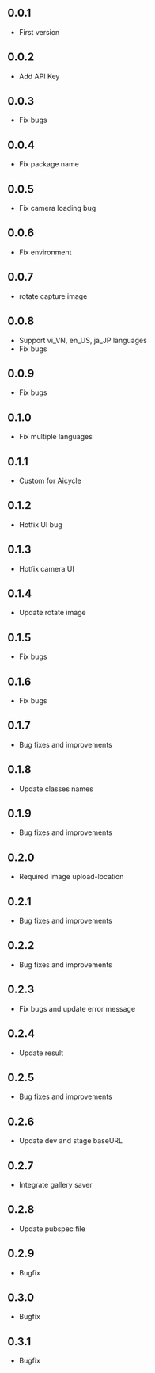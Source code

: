 ## 0.0.1

* First version

## 0.0.2

* Add API Key

## 0.0.3

* Fix bugs

## 0.0.4

* Fix package name

## 0.0.5

* Fix camera loading bug

## 0.0.6

* Fix environment

## 0.0.7

* rotate capture image

## 0.0.8

* Support vi_VN, en_US, ja_JP languages
* Fix bugs

## 0.0.9

* Fix bugs

## 0.1.0

* Fix multiple languages

## 0.1.1

* Custom for Aicycle

## 0.1.2

* Hotfix UI bug

## 0.1.3

* Hotfix camera UI

## 0.1.4

* Update rotate image

## 0.1.5

* Fix bugs

## 0.1.6

* Fix bugs

## 0.1.7

* Bug fixes and improvements

## 0.1.8

* Update classes names

## 0.1.9

* Bug fixes and improvements 

## 0.2.0

* Required image upload-location

## 0.2.1

* Bug fixes and improvements

## 0.2.2

* Bug fixes and improvements

## 0.2.3

* Fix bugs and update error message

## 0.2.4

* Update result

## 0.2.5

* Bug fixes and improvements

## 0.2.6

* Update dev and stage baseURL

## 0.2.7

* Integrate gallery saver

## 0.2.8

* Update pubspec file

## 0.2.9

* Bugfix

## 0.3.0

* Bugfix

## 0.3.1

* Bugfix